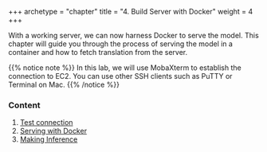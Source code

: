 +++
archetype = "chapter"
title = "4. Build Server with Docker"
weight = 4
+++

With a working server, we can now harness Docker to serve the model. This chapter will guide you
through the process of serving the model in a container and how to fetch translation from the server.

{{% notice note %}}
In this lab, we will use MobaXterm to establish the connection to EC2. You can use other SSH clients such 
as PuTTY or Terminal on Mac.
{{% /notice %}}

### Content
1. [Test connection](1-test-connection)
2. [Serving with Docker](2-serving-with-docker)
3. [Making Inference](3-making-inference)